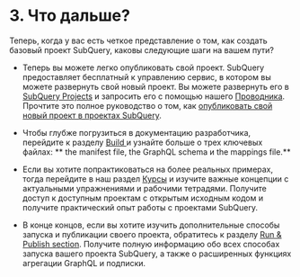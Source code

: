 # 3. Что дальше?

Теперь, когда у вас есть четкое представление о том, как создать базовый проект SubQuery, каковы следующие шаги на вашем пути?

- Теперь вы можете легко опубликовать свой проект. SubQuery предоставляет бесплатный к управлению сервис, в котором вы можете развернуть свой новый проект. Вы можете развернуть его в [SubQuery Projects](https://project.subquery.network) и запросить его с помощью нашего [Проводника](https://explorer.subquery.network). Прочтите это полное руководство о том, как [опубликовать свой новый проект в проектах SubQuery](../../run_publish/publish.md).

- Чтобы глубже погрузиться в документацию разработчика, перейдите к разделу [ Build ](../../build/introduction.md) и узнайте больше о трех ключевых файлах: ** the manifest file, the GraphQL schema и the mappings file.**

- Если вы хотите попрактиковаться на более реальных примерах, тогда перейдите в наш раздел [Курсы](../academy/herocourse/welcome.md) и изучите важные концепции с актуальными упражнениями и рабочими тетрадями. Получите доступ к доступным проектам с открытым исходным кодом и получите практический опыт работы с проектами SubQuery.

- В конце концов, если вы хотите изучить дополнительные способы запуска и публикации своего проекта, обратитесь к разделу [Run & Publish section](../../run_publish/run.md). Получите полную информацию обо всех способах запуска вашего проекта SubQuery, а также о расширенных функциях агрегации GraphQL и подписки.